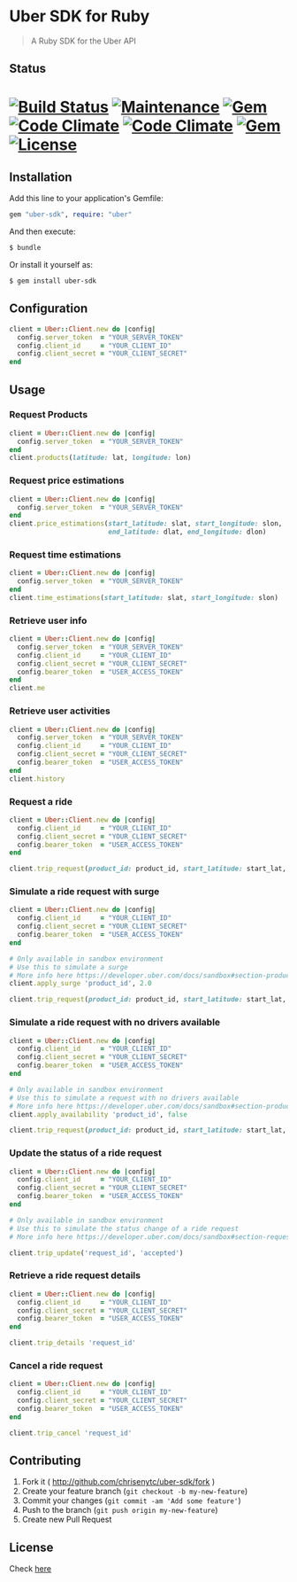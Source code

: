 # Uber SDK for Ruby

> A Ruby SDK for the Uber API

## Status

# [![Build Status](https://img.shields.io/travis/chrisenytc/uber-sdk/master.svg?maxAge=2592000g)](http://travis-ci.org/chrisenytc/uber-sdk) [![Maintenance](https://img.shields.io/maintenance/yes/2016.svg?maxAge=2592000)]() [![Gem](https://img.shields.io/gem/dt/uber-sdk.svg?maxAge=2592000)](http://rubygems.org/gems/uber-sdk) [![Code Climate](https://codeclimate.com/github/chrisenytc/uber-sdk/badges/gpa.svg)](https://codeclimate.com/github/chrisenytc/uber-sdk) [![Code Climate](https://img.shields.io/codeclimate/coverage/github/chrisenytc/uber-sdk.svg?maxAge=2592000)](https://codeclimate.com/github/chrisenytc/uber-sdk) [![Gem](https://img.shields.io/gem/v/uber-sdk.svg?maxAge=2592000)]() [![License](https://img.shields.io/github/license/chrisenytc/uber-sdk.svg?maxAge=2592000)](https://github.com/chrisenytc/uber-sdk/blob/master/LICENSE.txt)

## Installation

Add this line to your application's Gemfile:

```ruby
gem "uber-sdk", require: "uber"
```

And then execute:

```bash
$ bundle
```

Or install it yourself as:

```bash
$ gem install uber-sdk
```

## Configuration

```ruby
client = Uber::Client.new do |config|
  config.server_token  = "YOUR_SERVER_TOKEN"
  config.client_id     = "YOUR_CLIENT_ID"
  config.client_secret = "YOUR_CLIENT_SECRET"
end
```

## Usage

### Request Products

```ruby
client = Uber::Client.new do |config|
  config.server_token  = "YOUR_SERVER_TOKEN"
end
client.products(latitude: lat, longitude: lon)
```

### Request price estimations

```ruby
client = Uber::Client.new do |config|
  config.server_token  = "YOUR_SERVER_TOKEN"
end
client.price_estimations(start_latitude: slat, start_longitude: slon,
                         end_latitude: dlat, end_longitude: dlon)
```

### Request time estimations

```ruby
client = Uber::Client.new do |config|
  config.server_token  = "YOUR_SERVER_TOKEN"
end
client.time_estimations(start_latitude: slat, start_longitude: slon)
```

### Retrieve user info

```ruby
client = Uber::Client.new do |config|
  config.server_token  = "YOUR_SERVER_TOKEN"
  config.client_id     = "YOUR_CLIENT_ID"
  config.client_secret = "YOUR_CLIENT_SECRET"
  config.bearer_token  = "USER_ACCESS_TOKEN"
end
client.me
```

### Retrieve user activities

```ruby
client = Uber::Client.new do |config|
  config.server_token  = "YOUR_SERVER_TOKEN"
  config.client_id     = "YOUR_CLIENT_ID"
  config.client_secret = "YOUR_CLIENT_SECRET"
  config.bearer_token  = "USER_ACCESS_TOKEN"
end
client.history
```

### Request a ride

```ruby
client = Uber::Client.new do |config|
  config.client_id     = "YOUR_CLIENT_ID"
  config.client_secret = "YOUR_CLIENT_SECRET"
  config.bearer_token  = "USER_ACCESS_TOKEN"
end

client.trip_request(product_id: product_id, start_latitude: start_lat, start_longitude: start_lng, end_latitude: end_lat, end_longitude: end_lng)
```

### Simulate a ride request with surge

```ruby
client = Uber::Client.new do |config|
  config.client_id     = "YOUR_CLIENT_ID"
  config.client_secret = "YOUR_CLIENT_SECRET"
  config.bearer_token  = "USER_ACCESS_TOKEN"
end

# Only available in sandbox environment
# Use this to simulate a surge
# More info here https://developer.uber.com/docs/sandbox#section-product-types
client.apply_surge 'product_id', 2.0

client.trip_request(product_id: product_id, start_latitude: start_lat, start_longitude: start_lng, end_latitude: end_lat, end_longitude: end_lng, surge_confirmation_id: surge_id)
```

### Simulate a ride request with no drivers available

```ruby
client = Uber::Client.new do |config|
  config.client_id     = "YOUR_CLIENT_ID"
  config.client_secret = "YOUR_CLIENT_SECRET"
  config.bearer_token  = "USER_ACCESS_TOKEN"
end

# Only available in sandbox environment
# Use this to simulate a request with no drivers available
# More info here https://developer.uber.com/docs/sandbox#section-product-types
client.apply_availability 'product_id', false

client.trip_request(product_id: product_id, start_latitude: start_lat, start_longitude: start_lng, end_latitude: end_lat, end_longitude: end_lng)
```

### Update the status of a ride request

```ruby
client = Uber::Client.new do |config|
  config.client_id     = "YOUR_CLIENT_ID"
  config.client_secret = "YOUR_CLIENT_SECRET"
  config.bearer_token  = "USER_ACCESS_TOKEN"
end

# Only available in sandbox environment
# Use this to simulate the status change of a ride request
# More info here https://developer.uber.com/docs/sandbox#section-request

client.trip_update('request_id', 'accepted')
```

### Retrieve a ride request details

```ruby
client = Uber::Client.new do |config|
  config.client_id     = "YOUR_CLIENT_ID"
  config.client_secret = "YOUR_CLIENT_SECRET"
  config.bearer_token  = "USER_ACCESS_TOKEN"
end

client.trip_details 'request_id'
```

### Cancel a ride request

```ruby
client = Uber::Client.new do |config|
  config.client_id     = "YOUR_CLIENT_ID"
  config.client_secret = "YOUR_CLIENT_SECRET"
  config.bearer_token  = "USER_ACCESS_TOKEN"
end

client.trip_cancel 'request_id'
```

## Contributing

1. Fork it ( http://github.com/chrisenytc/uber-sdk/fork )
2. Create your feature branch (`git checkout -b my-new-feature`)
3. Commit your changes (`git commit -am 'Add some feature'`)
4. Push to the branch (`git push origin my-new-feature`)
5. Create new Pull Request

## License

Check [here](LICENSE.txt)
